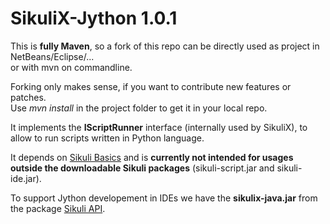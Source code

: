 SikuliX-Jython 1.0.1
====================

This is **fully Maven**, so a fork of this repo can be directly used as project in NetBeans/Eclipse/...<br />
or with mvn on commandline. 

Forking only makes sense, if you want to contribute new features or patches.
<br />Use *mvn install* in the project folder to get it in your local repo.

It implements the **IScriptRunner** interface (internally used by SikuliX), to allow to run scripts written in Python language. 

It depends on [Sikuli Basics](https://github.com/RaiMan/SikuliX-Basics) and is **currently not intended for usages outside the downloadable Sikuli packages** (sikuli-script.jar and sikuli-ide.jar).

To support Jython developement in IDEs we have the **sikulix-java.jar** from the package [Sikuli API](https://github.com/RaiMan/SikuliX-API).

